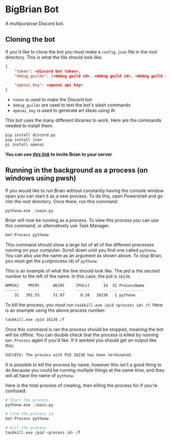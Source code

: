 # **BigBrian Bot**

A multipurpose Discord bot.


## **Cloning the bot**
If you'd like to clone the bot you must make a `config.json` file in the root directory. This is what the file should look like:
```json
{
    "token": <discord bot token>,
    "debug_guilds": [<debug guild id>, <debug guild id>, <debug guild id>],

    "openai_key": <openai api key>
}
```
- `token` is used to make the Discord bot
- `debug_guilds` are used to test the bot's slash commands
- `openai_key` is used to generate art ideas using AI

This bot uses the many different libraries to work. Here are the commands needed to install them:
```sh
pip install discord.py
pip install json
pi install openai
```


**You can use *[this link](https://discord.com/api/oauth2/authorize?client_id=823113494500605975&permissions=8&scope=bot%20applications.commands)* to invite Brian to your server**

## **Running in the background as a process (on windows using pwsh)**
If you would like to run Brian without constantly having the console window open you can start it as a new process. To do this, open Powershell and go into the root directory. Once there, run this command:
```sh
pythonw.exe .\main.py
```
Brian will now be running as a process. To view this process you can use this command, or alternatively use Task Manager.
```sh
Get-Process pythonw
```
This command should show a large list of all of the different processes running on your computer. Scroll down until you find one called `pythonw`. You can also use the name as an argument as shown above. To stop Brian, you must get the `pid`(process id) of `pythonw`.

This is an example of what the line should look like. The pid is the second number to the left of the name. In this case, the pid is `16236`.
```sh
NPM(K)    PM(M)      WS(M)     CPU(s)      Id  SI ProcessName
------    -----      -----     ------      --  -- -----------
    31   391.55      51.07       0.28   16236   1 pythonw
```
To kill the process, you must run `taskkill.exe /pid <process id> /f`. Here is an example using the above process number:
```sh
taskkill.exe /pid 16236 /f
```
Once this command is ran the process should be stopped, meaning the bot will be offline. You can double check that the process is killed by running `Get-Process` again if you'd like. If it worked you should get an output like this:
```sh
SUCCESS: The process with PID 16236 has been terminated.
```

It is possible to kill the process by name, however this isn't a good thing to do because you could be running multiple things at the same time, and they will all have the name of `pythonw`.

Here is the total process of creating, then killing the process for if you're confused:
```sh
# Start the process
pythonw.exe .\main.py

# Find the process id
Get-Process pythonw

# Kill the process
taskkill.exe /pid <process id> /f
```